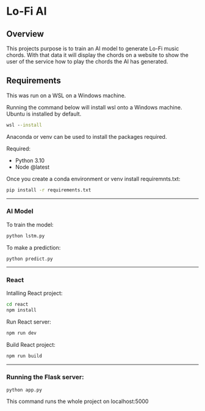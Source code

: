 # Lo-Fi AI

## Overview
This projects purpose is to train an AI model to generate Lo-Fi music chords. With that data it will display the chords on a website to show the user of the service how to play the chords the AI has generated.

## Requirements
This was run on a WSL on a Windows machine.

Running the command below will install wsl onto a Windows machine. Ubuntu is installed by default.

```cmd
wsl --install
```

Anaconda or venv can be used to install the packages required.

Required:
- Python 3.10
- Node @latest 

Once you create a conda environment or venv install requiremnts.txt:
```cmd
pip install -r requirements.txt
````
---
### AI Model

To train the model:
```cmd
python lstm.py
```

To make a prediction: 
```
python predict.py
```
---
### React 

Intalling React project:
```cmd 
cd react
npm install
```

Run React server:
```cmd
npm run dev
```

Build React project:
```cmd
npm run build
```

---
### Running the Flask server:
```
python app.py
```
This command runs the whole project on localhost:5000
